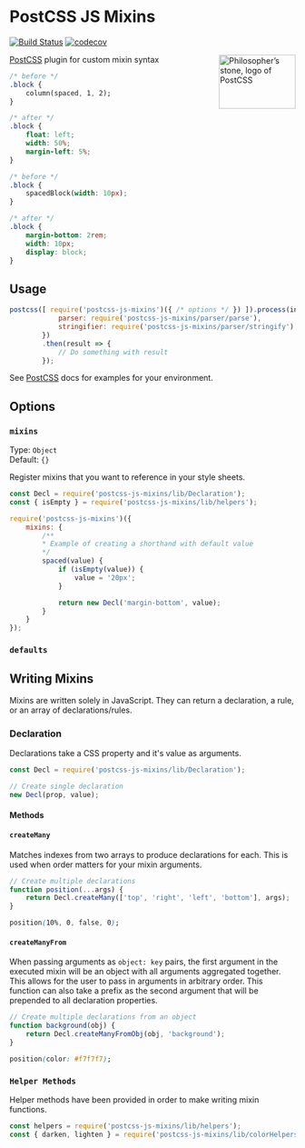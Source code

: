 # PostCSS JS Mixins

[![Build Status](https://travis-ci.org/nathanhood/postcss-js-mixins.svg?branch=master)](https://travis-ci.org/nathanhood/postcss-js-mixins)
[![codecov](https://codecov.io/gh/nathanhood/postcss-js-mixins/branch/master/graph/badge.svg)](https://codecov.io/gh/nathanhood/postcss-js-mixins)

<img align="right" width="135" height="95" src="http://postcss.github.io/postcss/logo-leftp.png" title="Philosopher’s stone, logo of PostCSS">

[PostCSS] plugin for custom mixin syntax

[PostCSS]: (https://github.com/postcss/postcss)

```css
/* before */
.block {
	column(spaced, 1, 2);
}

/* after */
.block {
	float: left;
	width: 50%;
	margin-left: 5%;
}

/* before */
.block {
	spacedBlock(width: 10px);
}

/* after */
.block {
	margin-bottom: 2rem;
	width: 10px;
	display: block;
}
```

## Usage

```js
postcss([ require('postcss-js-mixins')({ /* options */ }) ]).process(input, {
			parser: require('postcss-js-mixins/parser/parse'),
			stringifier: require('postcss-js-mixins/parser/stringify')
		})
		.then(result => {
			// Do something with result
		});
```

See [PostCSS] docs for examples for your environment.

## Options

### `mixins`

Type: `Object`  
Default: `{}`

Register mixins that you want to reference in your style sheets. 

```js
const Decl = require('postcss-js-mixins/lib/Declaration');
const { isEmpty } = require('postcss-js-mixins/lib/helpers');

require('postcss-js-mixins')({
	mixins: {
		/**
		* Example of creating a shorthand with default value
		*/
		spaced(value) {
			if (isEmpty(value)) {
				value = '20px';
			}

			return new Decl('margin-bottom', value);
		}
	}
});
```

### `defaults`

## Writing Mixins

Mixins are written solely in JavaScript. They can return a declaration, a rule, or an array of declarations/rules. 

### Declaration

Declarations take a CSS property and it's value as arguments.


```js
const Decl = require('postcss-js-mixins/lib/Declaration');

// Create single declaration
new Decl(prop, value);
```

#### Methods

#### `createMany`
Matches indexes from two arrays to produce declarations for each. This is used when order matters for your mixin arguments.

```js
// Create multiple declarations
function position(...args) {
	return Decl.createMany(['top', 'right', 'left', 'bottom'], args);
}
```
```css
position(10%, 0, false, 0);
```

#### `createManyFrom`
When passing arguments as `object: key` pairs, the first argument in the executed mixin will be an object with all arguments aggregated together. This allows for the user to pass in arguments in arbitrary order. This function can also take a prefix as the second argument that will be prepended to all declaration properties.
```js
// Create multiple declarations from an object
function background(obj) {
	return Decl.createManyFromObj(obj, 'background');
}
```
```css
position(color: #f7f7f7);
```

### `Helper Methods`
Helper methods have been provided in order to make writing mixin functions.

```js
const helpers = require('postcss-js-mixins/lib/helpers');
const { darken, lighten } = require('postcss-js-mixins/lib/colorHelpers');
```